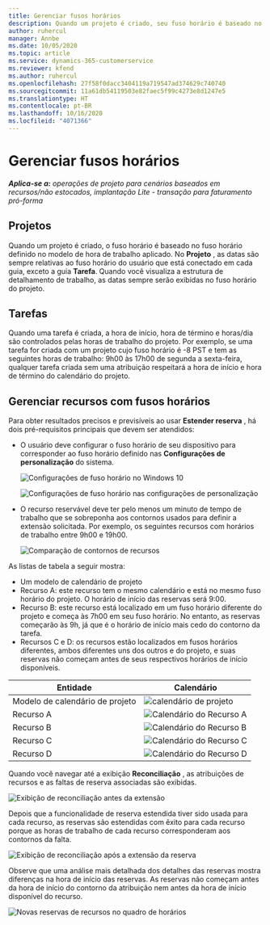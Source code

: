 ```yaml
---
title: Gerenciar fusos horários
description: Quando um projeto é criado, seu fuso horário é baseado no fuso horário definido no modelo de hora de trabalho aplicado.
author: ruhercul
manager: Annbe
ms.date: 10/05/2020
ms.topic: article
ms.service: dynamics-365-customerservice
ms.reviewer: kfend
ms.author: ruhercul
ms.openlocfilehash: 27f58f0dacc3404119a719547ad374629c740740
ms.sourcegitcommit: 11a61db54119503e82faec5f99c4273e8d1247e5
ms.translationtype: HT
ms.contentlocale: pt-BR
ms.lasthandoff: 10/16/2020
ms.locfileid: "4071366"
---
```

# <a name="manage-time-zones"></a>Gerenciar fusos horários

_**Aplica-se a:** operações de projeto para cenários baseados em recursos/não estocados, implantação Lite - transação para faturamento pró-forma_


## <a name="projects"></a>Projetos

Quando um projeto é criado, o fuso horário é baseado no fuso horário definido no modelo de hora de trabalho aplicado. No **Projeto** , as datas são sempre relativas ao fuso horário do usuário que está conectado em cada guia, exceto a guia **Tarefa**. Quando você visualiza a estrutura de detalhamento de trabalho, as datas sempre serão exibidas no fuso horário do projeto.

## <a name="tasks"></a>Tarefas

Quando uma tarefa é criada, a hora de início, hora de término e horas/dia são controlados pelas horas de trabalho do projeto. Por exemplo, se uma tarefa for criada com um projeto cujo fuso horário é -8 PST e tem as seguintes horas de trabalho: 9h00 às 17h00 de segunda a sexta-feira, qualquer tarefa criada sem uma atribuição respeitará a hora de início e hora de término do calendário do projeto.

## <a name="manage-resources-with-time-zones"></a>Gerenciar recursos com fusos horários

Para obter resultados precisos e previsíveis ao usar **Estender reserva** , há dois pré-requisitos principais que devem ser atendidos:  

- O usuário deve configurar o fuso horário de seu dispositivo para corresponder ao fuso horário definido nas **Configurações de personalização** do sistema.
 
  ![Configurações de fuso horário no Windows 10](media/reconcile-assignments-03.png)

  ![Configurações de fuso horário nas configurações de personalização](media/reconcile-assignments-04.png)
 
- O recurso reservável deve ter pelo menos um minuto de tempo de trabalho que se sobreponha aos contornos usados para definir a extensão solicitada. Por exemplo, os seguintes recursos com horários de trabalho entre 9h00 e 19h00. 

  ![Comparação de contornos de recursos](media/reconcile-assignments-05.png)

As listas de tabela a seguir mostra:

- Um modelo de calendário de projeto
- Recurso A: este recurso tem o mesmo calendário e está no mesmo fuso horário do projeto. O horário de início das reservas será 9:00.
- Recurso B: este recurso está localizado em um fuso horário diferente do projeto e começa às 7h00 em seu fuso horário. No entanto, as reservas começarão às 9h, já que é o horário de início mais cedo do contorno da tarefa.
- Recursos C e D: os recursos estão localizados em fusos horários diferentes, ambos diferentes uns dos outros e do projeto, e suas reservas não começam antes de seus respectivos horários de início disponíveis.

|Entidade  |Calendário  |
|-|-|
|Modelo de calendário de projeto   | ![calendário de projeto](media/reconcile-assignments-06.png) |
|Recurso A  | ![Calendário do Recurso A](media/reconcile-assignments-06.png) |
|Recurso B  |  ![Calendário do Recurso B](media/reconcile-assignments-07.png) |
|Recurso C  |  ![Calendário do Recurso C](media/reconcile-assignments-08.png) |
|Recurso D  | ![Calendário do Recurso D](media/reconcile-assignments-09.png)  |
 
Quando você navegar até a exibição **Reconciliação** , as atribuições de recursos e as faltas de reserva associadas são exibidas.

![Exibição de reconciliação antes da extensão](media/reconcile-assignments-10.png)

Depois que a funcionalidade de reserva estendida tiver sido usada para cada recurso, as reservas são estendidas com êxito para cada recurso porque as horas de trabalho de cada recurso corresponderam aos contornos da falta.

![Exibição de reconciliação após a extensão da reserva](media/reconcile-assignments-11.png) 

Observe que uma análise mais detalhada dos detalhes das reservas mostra diferenças na hora de início das reservas. As reservas não começam antes da hora de início do contorno da atribuição nem antes da hora de início disponível do recurso.

![Novas reservas de recursos no quadro de horários](media/reconcile-assignments-12.png)
